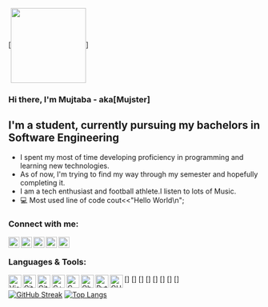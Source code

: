 [<img align="center" width="150" src="https://cdn1.vectorstock.com/i/1000x1000/84/15/astronaut-dabbing-style-on-a-space-rocket-vector-35808415.jpg"/>]
<br />

### Hi there, I'm Mujtaba - aka[Mujster]

## I'm a student, currently pursuing my bachelors in Software Engineering
- I spent my most of time developing proficiency in programming and learning new technologies.
- As of now, I'm trying to find my way through my semester and hopefully completing it. 
- I am a tech enthusiast and football athlete.I listen to lots of Music.
- 💻 Most used line of code cout<<"Hello World\n"; 

### Connect with me: 
[<img align="left" alt="Mujster | LinkedIn" width="22px" src="https://cdn.jsdelivr.net/npm/simple-icons@v3/icons/linkedin.svg" />][linkedin]
[<img align="left" alt="Mujster | Twitter" width="22px" src="https://cdn.jsdelivr.net/npm/simple-icons@v3/icons/twitter.svg" />][twitter]
[<img align="left" alt="Mujster | Instagram" width="22px" src="https://cdn.jsdelivr.net/npm/simple-icons@v3/icons/instagram.svg" />][instagram]
[<img align="left" alt="Mujster | Mail" width="22px" src="https://cdn.jsdelivr.net/npm/simple-icons@v3/icons/gmail.svg" />][gmail]
[<img align="left" alt="Mujster | Spotify" width="22px" src="https://cdn.jsdelivr.net/npm/simple-icons@v3/icons/spotify.svg" />][spotify]

<br />

### Languages & Tools:

[<img align="left" alt="Visual Studio" width="26px" src="https://seeklogo.com/images/V/visual-studio-code-logo-43C3AC9C08-seeklogo.com.png" />]
[<img align="left" alt="Git" width="26px" src="https://w7.pngwing.com/pngs/192/492/png-transparent-git-bash-hd-logo-thumbnail.png"/>]
[<img align="left" alt="Github" width="26px" src="https://cdn-icons-png.flaticon.com/512/25/25231.png"/>]
[<img align="left" alt="C++" width="26px" src="https://e7.pngegg.com/pngimages/46/626/png-clipart-c-logo-the-c-programming-language-computer-icons-computer-programming-source-code-programming-miscellaneous-template.png"/>]
[<img align="left" alt="C" width="26px" src="https://upload.wikimedia.org/wikipedia/commons/1/19/C_Logo.png"/>]
[<img align="left" alt="Object Oriented Programming" width="26px" src="https://cdn4.vectorstock.com/i/1000x1000/40/18/outline-object-oriented-programming-icon-isolated-vector-28254018.jpg"/>]
[<img align="left" alt="Python" width="26px" src="https://upload.wikimedia.org/wikipedia/commons/thumb/c/c3/Python-logo-notext.svg/1200px-Python-logo-notext.svg.png"/>]
[<img align="left" alt="GUI " width="26px" src="https://www.pngitem.com/pimgs/m/11-119853_transparent-gui-png-uikit-logo-png-png-download.png"/>]

[![GitHub Streak](http://github-readme-streak-stats.herokuapp.com?user=Mujster&theme=github-dark-blue&hide_border=true)](https://git.io/streak-stats)
[![Top Langs](https://github-readme-stats.vercel.app/api/top-langs/?username=Mujster)](https://github.com/Mujster/github-readme-stats)
<br />
<br />

[twitter]: https://twitter.com/Mujtaba53135111
[linkedin]: https://linkedin.com/in/mmujtabaahmad15
[instagram]: https://www.instagram.com/mmujtaba.ahmad/
[gmail]: https://mail.google.com/mail/?view=cm&fs=1&to=mmujtaba.ahmad@protonmail.com&su=Info-Query
[spotify]: https://open.spotify.com/playlist/4gZXGFetbd5OjqbqpQVcKV?si=2181f09f4992457a

